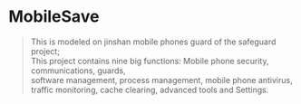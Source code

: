 # MobileSave
> This is modeled on jinshan mobile phones guard of the safeguard project;  
> This project contains nine big functions:
> Mobile phone security, communications, guards,   
> software management, process management, mobile phone antivirus,    
> traffic monitoring, cache clearing, advanced tools and Settings.    